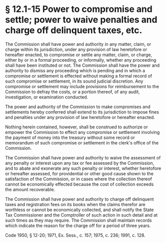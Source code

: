 # § 12.1-15 Power to compromise and settle; power to waive penalties and charge off delinquent taxes, etc.

<p>The Commission shall have power and authority in any matter, claim, or charge within its jurisdiction, under any provision of law heretofore or hereafter enacted, to compromise or settle any matter, claim, or charge, either by or in a formal proceeding, or informally, whether any proceeding shall have been instituted or not. The Commission shall have the power and authority to dismiss any proceeding which is pending and in which a compromise or settlement is effected without making a formal record of such compromise or settlement, in its sound judicial discretion. Any compromise or settlement may include provisions for reimbursement to the Commission to defray the costs, or a portion thereof, of any audit, investigation, or examination conducted.</p><p>The power and authority of the Commission to make compromises and settlements hereby conferred shall extend to its jurisdiction to impose fines and penalties under any provision of law heretofore or hereafter enacted.</p><p>Nothing herein contained, however, shall be construed to authorize or empower the Commission to effect any compromise or settlement involving the payment of money into the treasury without some record or memorandum of such compromise or settlement in the clerk's office of the Commission.</p><p>The Commission shall have power and authority to waive the assessment of any penalty or interest upon any tax or fee assessed by the Commission, and to abate and exonerate any such penalty or interest, whether heretofore or hereafter assessed, for providential or other good cause shown to the satisfaction of the Commission, or in cases where the collection thereof cannot be economically effected because the cost of collection exceeds the amount recoverable.</p><p>The Commission shall have power and authority to charge off delinquent taxes and registration fees on its books when the claims therefor are worthless or cannot be economically collected, and shall notify the State Tax Commissioner and the Comptroller of such action in such detail and at such times as they may require. The Commission shall maintain records which indicate the reason for the charge off for a period of three years.</p><p>Code 1950, § 12-20; 1971, Ex. Sess., c. 157; 1975, c. 236; 1991, c. 128.</p>